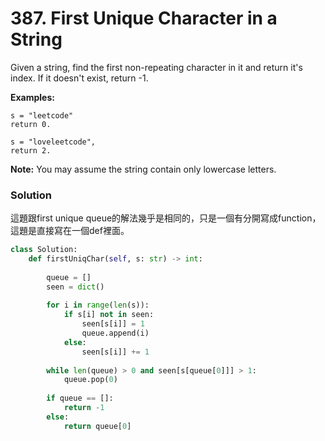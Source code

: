 # 387. First Unique Character in a String

Given a string, find the first non-repeating character in it and return it's index. If it doesn't exist, return -1.

**Examples:**

```
s = "leetcode"
return 0.

s = "loveleetcode",
return 2.
```

**Note:** You may assume the string contain only lowercase letters.



### Solution

這題跟first unique queue的解法幾乎是相同的，只是一個有分開寫成function，這題是直接寫在一個def裡面。

```python
class Solution:
    def firstUniqChar(self, s: str) -> int:
        
        queue = []
        seen = dict()
        
        for i in range(len(s)):
            if s[i] not in seen:
                seen[s[i]] = 1
                queue.append(i)
            else:
                seen[s[i]] += 1
       
        while len(queue) > 0 and seen[s[queue[0]]] > 1:
            queue.pop(0)
           
        if queue == []:
            return -1
        else:
            return queue[0]

```

